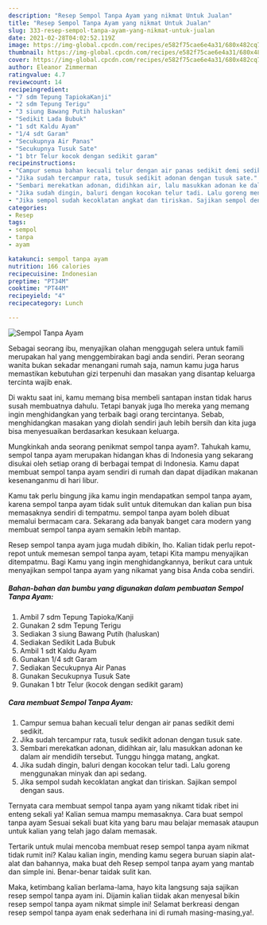 ```yaml
---
description: "Resep Sempol Tanpa Ayam yang nikmat Untuk Jualan"
title: "Resep Sempol Tanpa Ayam yang nikmat Untuk Jualan"
slug: 333-resep-sempol-tanpa-ayam-yang-nikmat-untuk-jualan
date: 2021-02-28T04:02:52.119Z
image: https://img-global.cpcdn.com/recipes/e582f75cae6e4a31/680x482cq70/sempol-tanpa-ayam-foto-resep-utama.jpg
thumbnail: https://img-global.cpcdn.com/recipes/e582f75cae6e4a31/680x482cq70/sempol-tanpa-ayam-foto-resep-utama.jpg
cover: https://img-global.cpcdn.com/recipes/e582f75cae6e4a31/680x482cq70/sempol-tanpa-ayam-foto-resep-utama.jpg
author: Eleanor Zimmerman
ratingvalue: 4.7
reviewcount: 14
recipeingredient:
- "7 sdm Tepung TapiokaKanji"
- "2 sdm Tepung Terigu"
- "3 siung Bawang Putih haluskan"
- "Sedikit Lada Bubuk"
- "1 sdt Kaldu Ayam"
- "1/4 sdt Garam"
- "Secukupnya Air Panas"
- "Secukupnya Tusuk Sate"
- "1 btr Telur kocok dengan sedikit garam"
recipeinstructions:
- "Campur semua bahan kecuali telur dengan air panas sedikit demi sedikit."
- "Jika sudah tercampur rata, tusuk sedikit adonan dengan tusuk sate."
- "Sembari merekatkan adonan, didihkan air, lalu masukkan adonan ke dalam air mendidih tersebut. Tunggu hingga matang, angkat."
- "Jika sudah dingin, baluri dengan kocokan telur tadi. Lalu goreng menggunakan minyak dan api sedang."
- "Jika sempol sudah kecoklatan angkat dan tiriskan. Sajikan sempol dengan saus."
categories:
- Resep
tags:
- sempol
- tanpa
- ayam

katakunci: sempol tanpa ayam 
nutrition: 166 calories
recipecuisine: Indonesian
preptime: "PT34M"
cooktime: "PT44M"
recipeyield: "4"
recipecategory: Lunch

---
```



![Sempol Tanpa Ayam](https://img-global.cpcdn.com/recipes/e582f75cae6e4a31/680x482cq70/sempol-tanpa-ayam-foto-resep-utama.jpg)

Sebagai seorang ibu, menyajikan olahan menggugah selera untuk famili merupakan hal yang menggembirakan bagi anda sendiri. Peran seorang  wanita bukan sekadar menangani rumah saja, namun kamu juga harus memastikan kebutuhan gizi terpenuhi dan masakan yang disantap keluarga tercinta wajib enak.

Di waktu  saat ini, kamu memang bisa membeli santapan instan tidak harus susah membuatnya dahulu. Tetapi banyak juga lho mereka yang memang ingin menghidangkan yang terbaik bagi orang tercintanya. Sebab, menghidangkan masakan yang diolah sendiri jauh lebih bersih dan kita juga bisa menyesuaikan berdasarkan kesukaan keluarga. 



Mungkinkah anda seorang penikmat sempol tanpa ayam?. Tahukah kamu, sempol tanpa ayam merupakan hidangan khas di Indonesia yang sekarang disukai oleh setiap orang di berbagai tempat di Indonesia. Kamu dapat membuat sempol tanpa ayam sendiri di rumah dan dapat dijadikan makanan kesenanganmu di hari libur.

Kamu tak perlu bingung jika kamu ingin mendapatkan sempol tanpa ayam, karena sempol tanpa ayam tidak sulit untuk ditemukan dan kalian pun bisa memasaknya sendiri di tempatmu. sempol tanpa ayam boleh dibuat memalui bermacam cara. Sekarang ada banyak banget cara modern yang membuat sempol tanpa ayam semakin lebih mantap.

Resep sempol tanpa ayam juga mudah dibikin, lho. Kalian tidak perlu repot-repot untuk memesan sempol tanpa ayam, tetapi Kita mampu menyajikan ditempatmu. Bagi Kamu yang ingin menghidangkannya, berikut cara untuk menyajikan sempol tanpa ayam yang nikamat yang bisa Anda coba sendiri.

<!--inarticleads1-->

##### Bahan-bahan dan bumbu yang digunakan dalam pembuatan Sempol Tanpa Ayam:

1. Ambil 7 sdm Tepung Tapioka/Kanji
1. Gunakan 2 sdm Tepung Terigu
1. Sediakan 3 siung Bawang Putih (haluskan)
1. Sediakan Sedikit Lada Bubuk
1. Ambil 1 sdt Kaldu Ayam
1. Gunakan 1/4 sdt Garam
1. Sediakan Secukupnya Air Panas
1. Gunakan Secukupnya Tusuk Sate
1. Gunakan 1 btr Telur (kocok dengan sedikit garam)




<!--inarticleads2-->

##### Cara membuat Sempol Tanpa Ayam:

1. Campur semua bahan kecuali telur dengan air panas sedikit demi sedikit.
1. Jika sudah tercampur rata, tusuk sedikit adonan dengan tusuk sate.
1. Sembari merekatkan adonan, didihkan air, lalu masukkan adonan ke dalam air mendidih tersebut. Tunggu hingga matang, angkat.
1. Jika sudah dingin, baluri dengan kocokan telur tadi. Lalu goreng menggunakan minyak dan api sedang.
1. Jika sempol sudah kecoklatan angkat dan tiriskan. Sajikan sempol dengan saus.




Ternyata cara membuat sempol tanpa ayam yang nikamt tidak ribet ini enteng sekali ya! Kalian semua mampu memasaknya. Cara buat sempol tanpa ayam Sesuai sekali buat kita yang baru mau belajar memasak ataupun untuk kalian yang telah jago dalam memasak.

Tertarik untuk mulai mencoba membuat resep sempol tanpa ayam nikmat tidak rumit ini? Kalau kalian ingin, mending kamu segera buruan siapin alat-alat dan bahannya, maka buat deh Resep sempol tanpa ayam yang mantab dan simple ini. Benar-benar taidak sulit kan. 

Maka, ketimbang kalian berlama-lama, hayo kita langsung saja sajikan resep sempol tanpa ayam ini. Dijamin kalian tiidak akan menyesal bikin resep sempol tanpa ayam nikmat simple ini! Selamat berkreasi dengan resep sempol tanpa ayam enak sederhana ini di rumah masing-masing,ya!.

